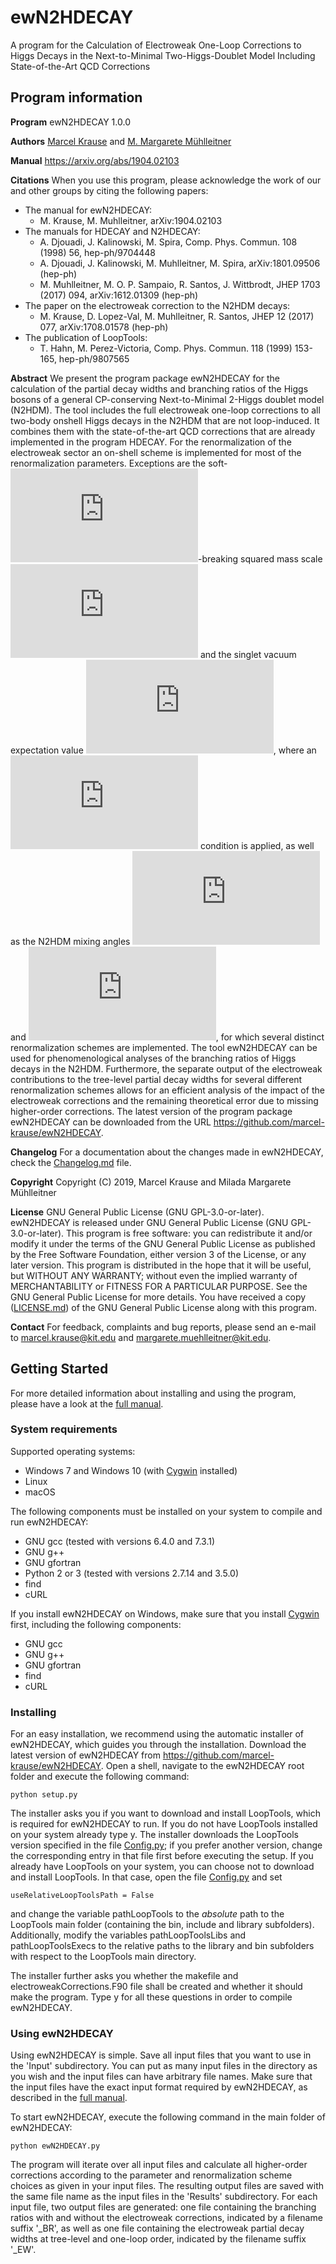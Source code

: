# ewN2HDECAY

A program for the Calculation of Electroweak One-Loop Corrections to Higgs Decays in the Next-to-Minimal Two-Higgs-Doublet Model Including State-of-the-Art QCD Corrections

## Program information

**Program** ewN2HDECAY 1.0.0

**Authors** [Marcel Krause](mailto:marcel.krause@kit.edu) and [M. Margarete Mühlleitner](mailto:margarete.muehlleitner@kit.edu)

**Manual** https://arxiv.org/abs/1904.02103

**Citations** When you use this program, please acknowledge the work of our and other groups by citing the following papers:
- The manual for ewN2HDECAY:
  - M. Krause, M. Muhlleitner, arXiv:1904.02103
- The manuals for HDECAY and N2HDECAY:
  - A. Djouadi, J. Kalinowski, M. Spira, Comp. Phys. Commun. 108 (1998) 56, hep-ph/9704448
  - A. Djouadi, J. Kalinowski, M. Muhlleitner, M. Spira, arXiv:1801.09506 (hep-ph)
  - M. Muhlleitner, M. O. P. Sampaio, R. Santos, J. Wittbrodt, JHEP 1703 (2017) 094, arXiv:1612.01309 (hep-ph)
- The paper on the electroweak correction to the N2HDM decays:
  - M. Krause, D. Lopez-Val, M. Muhlleitner, R. Santos, JHEP 12 (2017) 077, arXiv:1708.01578 (hep-ph)
- The publication of LoopTools:
  - T. Hahn, M. Perez-Victoria, Comp. Phys. Commun. 118 (1999) 153-165, hep-ph/9807565

**Abstract** We present the program package ewN2HDECAY for the calculation of the partial decay widths and branching ratios of the Higgs bosons of a general CP-conserving Next-to-Minimal 2-Higgs doublet model (N2HDM). The tool includes the full electroweak one-loop corrections to all two-body onshell Higgs decays in the N2HDM that are not loop-induced. It combines them with the state-of-the-art QCD corrections that are already implemented in the program HDECAY. For the renormalization of the electroweak sector an on-shell scheme is implemented for most of the renormalization parameters. Exceptions are the soft-![](https://latex.codecogs.com/gif.latex?%5Cmathbb%7BZ%7D_2 "\mathbb{Z}_2")-breaking squared mass scale ![](https://latex.codecogs.com/gif.latex?m_%7B12%7D%5E2 "m_{12}^2") and the singlet vacuum expectation value ![](https://latex.codecogs.com/gif.latex?v_S "v_S"), where an ![](https://latex.codecogs.com/gif.latex?%5Coverline%7B%5Ctext%7BMS%7D%7D "\overline{\text{MS}}") condition is applied, as well as the N2HDM mixing angles ![](https://latex.codecogs.com/gif.latex?%5Calpha%20_i%20~%28i%3D1%2C2%2C3%29 "\alpha _i~(i=1,2,3)") and ![](https://latex.codecogs.com/gif.latex?%5Cbeta "\beta"), for which several distinct renormalization schemes are implemented. The tool ewN2HDECAY can be used for phenomenological analyses of the branching ratios of Higgs decays in the N2HDM. Furthermore, the separate output of the electroweak contributions to the tree-level partial decay widths for several different renormalization schemes allows for an efficient analysis of the impact of the electroweak corrections and the remaining theoretical error due to missing higher-order corrections. The latest version of the program package ewN2HDECAY can be downloaded from the URL https://github.com/marcel-krause/ewN2HDECAY.

**Changelog** For a documentation about the changes made in ewN2HDECAY, check the [Changelog.md](Changelog.md) file.

**Copyright** Copyright (C) 2019, Marcel Krause and Milada Margarete Mühlleitner

**License** GNU General Public License (GNU GPL-3.0-or-later). ewN2HDECAY is released under GNU General Public License (GNU GPL-3.0-or-later). This program is free software: you can redistribute it and/or modify it under the terms of the GNU General Public License as published by the Free Software Foundation, either version 3 of the License, or any later version. This program is distributed in the hope that it will be useful, but WITHOUT ANY WARRANTY; without even the implied warranty of MERCHANTABILITY or FITNESS FOR A PARTICULAR PURPOSE. See the GNU General Public License for more details. You have received a copy ([LICENSE.md](LICENSE.md)) of the GNU General Public License along with this program.

**Contact** For feedback, complaints and bug reports, please send an e-mail to <marcel.krause@kit.edu> and <margarete.muehlleitner@kit.edu>.

## Getting Started

For more detailed information about installing and using the program, please have a look at the [full manual](Documentation/manual.pdf "full manual").

### System requirements

Supported operating systems:
- Windows 7 and Windows 10 (with [Cygwin](https://www.cygwin.com/ "Cygwin") installed)
- Linux
- macOS

The following components must be installed on your system to compile and run ewN2HDECAY:
- GNU gcc (tested with versions 6.4.0 and 7.3.1)
- GNU g++
- GNU gfortran
- Python 2 or 3 (tested with versions 2.7.14 and 3.5.0)
- find
- cURL

If you install ewN2HDECAY on Windows, make sure that you install [Cygwin](https://www.cygwin.com/ "Cygwin") first, including the following components:
- GNU gcc
- GNU g++
- GNU gfortran
- find
- cURL

### Installing

For an easy installation, we recommend using the automatic installer of ewN2HDECAY, which guides you through the installation. Download the latest version of ewN2HDECAY from https://github.com/marcel-krause/ewN2HDECAY. Open a shell, navigate to the ewN2HDECAY root folder and execute the following command:
```
python setup.py
```

The installer asks you if you want to download and install LoopTools, which is required for ewN2HDECAY to run. If you do not have LoopTools installed on your system already type y. The installer downloads the LoopTools version specified in the file [Config.py](Config.py); if you prefer another version, change the corresponding entry in that file first before executing the setup.
If you already have LoopTools on your system, you can choose not to download and install LoopTools. In that case, open the file [Config.py](Config.py) and set
```
useRelativeLoopToolsPath = False
```
and change the variable pathLoopTools to the *absolute* path to the LoopTools main folder (containing the bin, include and library subfolders). Additionally, modify the variables pathLoopToolsLibs and pathLoopToolsExecs to the relative paths to the library and bin subfolders with respect to the LoopTools main directory.

The installer further asks you whether the makefile and electroweakCorrections.F90 file shall be created and whether it should make the program. Type y for all these questions in order to compile ewN2HDECAY.

### Using ewN2HDECAY

Using ewN2HDECAY is simple. Save all input files that you want to use in the 'Input' subdirectory. You can put as many input files in the directory as you wish and the input files can have arbitrary file names. Make sure that the input files have the exact input format required by ewN2HDECAY, as described in the [full manual](Documentation/manual.pdf "full manual").

To start ewN2HDECAY, execute the following command in the main folder of ewN2HDECAY:
```
python ewN2HDECAY.py
```
The program will iterate over all input files and calculate all higher-order corrections according to the parameter and renormalization scheme choices as given in your input files. The resulting output files are saved with the same file name as the input files in the 'Results' subdirectory. For each input file, two output files are generated: one file containing the branching ratios with and without the electroweak corrections, indicated by a filename suffix '_BR', as well as one file containing the electroweak partial decay widths at tree-level and one-loop order, indicated by the filename suffix '_EW'.
